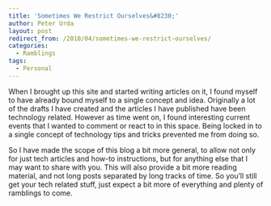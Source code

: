 ```yaml
---
title: 'Sometimes We Restrict Ourselves&#8230;'
author: Peter Urda
layout: post
redirect_from: /2010/04/sometimes-we-restrict-ourselves/
categories:
  - Ramblings
tags:
  - Personal
---
```

When I brought up this site and started writing articles on it, I found myself to have already bound myself to a single concept and idea. Originally a lot of the drafts I have created and the articles I have published have been technology related. However as time went on, I found interesting current events that I wanted to comment or react to in this space. Being locked in to a single concept of technology tips and tricks prevented me from doing so.

So I have made the scope of this blog a bit more general, to allow not only for just tech articles and how-to instructions, but for anything else that I may want to share with you. This will also provide a bit more reading material, and not long posts separated by long tracks of time. So you&#8217;ll still get your tech related stuff, just expect a bit more of everything and plenty of ramblings to come.